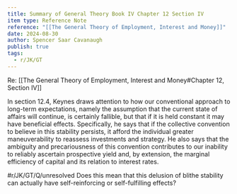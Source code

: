 ```yaml
---
title: Summary of General Theory Book IV Chapter 12 Section IV
item type: Reference Note
reference: "[[The General Theory of Employment, Interest and Money]]"
date: 2024-08-30
author: Spencer Saar Cavanaugh
publish: true
tags:
  - r/JK/GT
---
```

Re: [[The General Theory of Employment, Interest and Money#Chapter 12, Section IV]]

In section 12.4, Keynes draws attention to how our conventional approach to long-term expectations, namely the assumption that the current state of affairs will continue, is certainly fallible, but that if it is held constant it may have beneficial effects. Specifically, he says that if the collective convention to believe in this stability persists, it afford the individual greater maneuverability to reassess investments and strategy. He also says that the ambiguity and precariousness of this convention contributes to our inability to reliably ascertain prospective yield and, by extension, the marginal efficiency of capital and its relation to interest rates. 

#r/JK/GT/Q/unresolved  Does this mean that this delusion of blithe stability can actually have self-reinforcing or self-fulfilling effects?